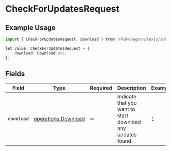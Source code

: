 # CheckForUpdatesRequest

## Example Usage

```typescript
import { CheckForUpdatesRequest, Download } from "@lukehagar/plexjs/sdk/models/operations";

let value: CheckForUpdatesRequest = {
    download: Download.One,
};
```

## Fields

| Field                                                             | Type                                                              | Required                                                          | Description                                                       | Example                                                           |
| ----------------------------------------------------------------- | ----------------------------------------------------------------- | ----------------------------------------------------------------- | ----------------------------------------------------------------- | ----------------------------------------------------------------- |
| `download`                                                        | [operations.Download](../../../sdk/models/operations/download.md) | :heavy_minus_sign:                                                | Indicate that you want to start download any updates found.       | 1                                                                 |